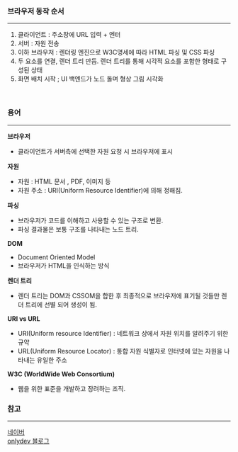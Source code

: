 
### 브라우저 동작 순서 
---- 
1. 클라이언트 : 주소창에 URL 입력 + 엔터
2. 서버 :  자원 전송  
3. 이하 브라우저 : 렌더링 엔진으로 W3C명세에 따라 HTML 파싱 및 CSS 파싱 
4. 두 요소를 연결, 렌더 트리 만듬.
	렌더 트리를 통해 시각적 요소를 포함한 형태로 구성된 상태 
5. 화면 배치 시작 ; UI 백엔드가 노드 돌며 형상 그림  시각화 


<br />

### 용어 
--- 
**브라우저** 
- 클라이언트가 서버측에 선택한 자원 요청 시 브라우저에 표시 

**자원** 
- 자원 :  HTML 문서 , PDF, 이미지 등 
- 자원 주소 : URI(Uniform Resource Identifier)에 의해 정해짐.


**파싱** 
- 브라우저가 코드를 이해하고 사용할 수 있는 구조로 변환.
- 파싱 결과물은 보통 구조를 나타내는 노드 트리. 

**DOM**
- Document Oriented Model  
- 브라우저가 HTML을 인식하는 방식 

**렌더 트리** 
- 렌더 트리는 DOM과 CSSOM을 합한 후 최종적으로 브라우저에 표기될 것들만 렌더 트리에 선별 되어 생성이 됨. 

**URI vs URL** 
- URI(Uniform resource Identifier) :  네트워크 상에서 자원 위치를 알려주기 위한 규약
- URL(Uniform Resource Locator) :  통합 자원 식별자로 인터넷에 있는 자원을 나타내는 유일한 주소

**W3C (WorldWide Web Consortium)** 
- 웹을 위한 표준을 개발하고 장려하는 조직. 



### 참고
--- 

[네이버](https://d2.naver.com/helloworld/59361) <br/>
[onlydev 블로그](https://onlydev.tistory.com/9)
